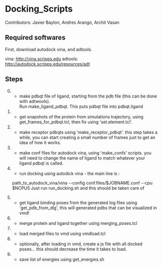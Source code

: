 # Docking_Scripts

Contributors: Javier Baylon, Andres Arango, Archit Vasan
## Required softwares

First, download autodock vina, and adtools. 

vina: http://vina.scripps.edu
adtools: http://autodock.scripps.edu/resources/adt

## Steps 

0. - make pdbqt file of ligand, starting from the pdb file (this can be done with adtwools).  
Run make_ligand_pdbqt. This puts pdbqt file into pdbqt.ligand

1. - get snapshots of the protein from simulations trajectory, using get_frames_for_pdbqt.tcl, then fix using 'set.element.tcl'.

2. - make receptor pdbqts using 'make_receptor_pdbqt'.  this step takes a while, you can start creating a small number of frames just to get an idea of how it works.

3. - make conf files for autodock vina, using 'make_confs' scripts. you will need to change the name of ligand to match whatever your ligand pdbqt is called.

4. - run docking using autodick vina - the main line is :

	path_to_autodock_vina/vina --config conf.files/$JOBNAME.conf --cpu $NCPUS
	Just run run_docking.sh and this should be taken care of

5. - get ligand binding poses from the generated log files using 'get_pdb_from_dlg', this will generated pdbs that can be visualized in vmd!

6. - merge protein and ligand together using merging_poses.tcl

7. - load merged files to vmd using vmdload.tcl

8. - optionally, after loading in vmd, create a js file with all docked poses... this should decrease the time it takes to load.

9. - save list of energies using get_energies.sh 
